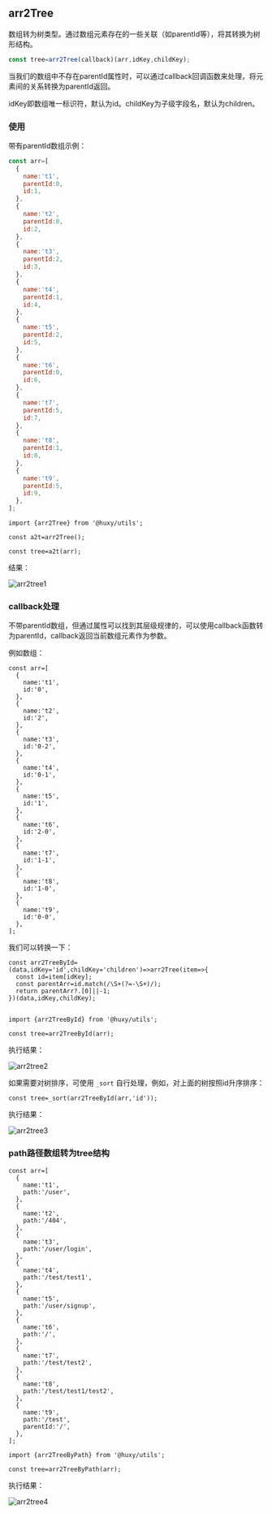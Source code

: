 ## arr2Tree

数组转为树类型。通过数组元素存在的一些关联（如parentId等），将其转换为树形结构。

```javascript
const tree=arr2Tree(callback)(arr,idKey,childKey);

```

当我们的数组中不存在parentId属性时，可以通过callback回调函数来处理，将元素间的关系转换为parentId返回。

idKey即数组唯一标识符，默认为id。childKey为子级字段名，默认为children。

### 使用

带有parentId数组示例：

```javascript
const arr=[
  {
    name:'t1',
    parentId:0,
    id:1,
  },
  {
    name:'t2',
    parentId:0,
    id:2,
  },
  {
    name:'t3',
    parentId:2,
    id:3,
  },
  {
    name:'t4',
    parentId:1,
    id:4,
  },
  {
    name:'t5',
    parentId:2,
    id:5,
  },
  {
    name:'t6',
    parentId:0,
    id:6,
  },
  {
    name:'t7',
    parentId:5,
    id:7,
  },
  {
    name:'t8',
    parentId:1,
    id:8,
  },
  {
    name:'t9',
    parentId:5,
    id:9,
  },
];

```

```javacsript
import {arr2Tree} from '@huxy/utils';

const a2t=arr2Tree();

const tree=a2t(arr);

```

结果：

![arr2tree1](./images/arr2tree1.png)

### callback处理

不带parentId数组，但通过属性可以找到其层级规律的，可以使用callback函数转为parentId，callback返回当前数组元素作为参数。

例如数组：

```javacsript
const arr=[
  {
    name:'t1',
    id:'0',
  },
  {
    name:'t2',
    id:'2',
  },
  {
    name:'t3',
    id:'0-2',
  },
  {
    name:'t4',
    id:'0-1',
  },
  {
    name:'t5',
    id:'1',
  },
  {
    name:'t6',
    id:'2-0',
  },
  {
    name:'t7',
    id:'1-1',
  },
  {
    name:'t8',
    id:'1-0',
  },
  {
    name:'t9',
    id:'0-0',
  },
];

```
我们可以转换一下：

```javacsript
const arr2TreeById=(data,idKey='id',childKey='children')=>arr2Tree(item=>{
  const id=item[idKey];
  const parentArr=id.match(/\S+(?=-\S+)/);
  return parentArr?.[0]||-1;
})(data,idKey,childKey);


import {arr2TreeById} from '@huxy/utils';

const tree=arr2TreeById(arr);

```

执行结果：

![arr2tree2](./images/arr2tree2.png)

如果需要对树排序，可使用 `_sort` 自行处理，例如，对上面的树按照id升序排序：

`const tree=_sort(arr2TreeById(arr,'id'));`

执行结果：

![arr2tree3](./images/arr2tree3.png)

### path路径数组转为tree结构

```javacsript
const arr=[
  {
    name:'t1',
    path:'/user',
  },
  {
    name:'t2',
    path:'/404',
  },
  {
    name:'t3',
    path:'/user/login',
  },
  {
    name:'t4',
    path:'/test/test1',
  },
  {
    name:'t5',
    path:'/user/signup',
  },
  {
    name:'t6',
    path:'/',
  },
  {
    name:'t7',
    path:'/test/test2',
  },
  {
    name:'t8',
    path:'/test/test1/test2',
  },
  {
    name:'t9',
    path:'/test',
    parentId:'/',
  },
];

import {arr2TreeByPath} from '@huxy/utils';

const tree=arr2TreeByPath(arr);

```

执行结果：

![arr2tree4](./images/arr2tree4.png)











